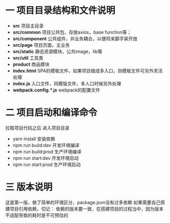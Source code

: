 # 一 项目目录结构和文件说明

* **src**  项目主目录
* **src/common**  项目公共包，存放axios，base function等；
* **src/component**  公共组件，非业务耦合，以便将来脚手架开放
* **src/page**  项目页面，主业务
* **src/static**  静态资源模块，公共image，lib等 
* **src/util**  工具类
* **product**  商品模块
* **index.html**  SPA的模板文件，如果项目做成多入口，则模板文件可另外灵活处理
* **index.js** 入口文件，同模版文件，多人口时候另外处理
* **webpack.config.*.js** webpack的配置文件

# 二 项目启动和编译命令

 拉取项目代码之后 进入项目目录
* yarn install  安装依赖
* npm run build:dev 开发环境编译
* npm run build:prod  生产环境编译
* npm run start:dev 开发环境启动
* npm run start:prod  生产环境启动


# 三 版本说明
这是第一版，做了简单的环境区分，package.json没有过多依赖
如果需要自己搭建项目引用依赖，切记： 依赖的版本要一致，在搭建项目的过程当中，因为版本不适配导致的耗时是不可预估的
